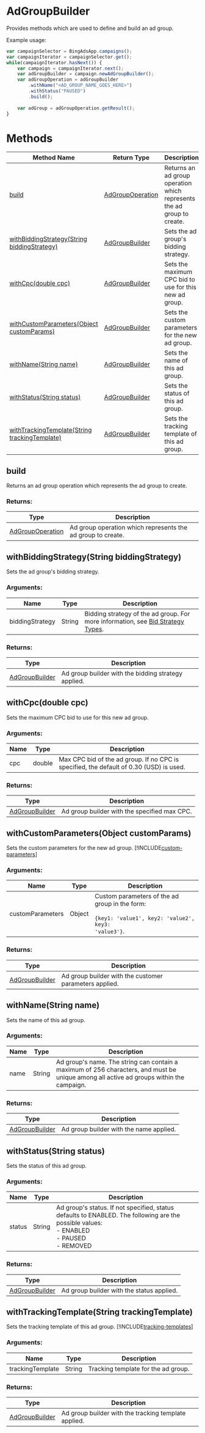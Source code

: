 # AdGroupBuilder
Provides methods which are used to define and build an ad group.

Example usage:
```javascript
var campaignSelector = BingAdsApp.campaigns();
var campaignIterator = campaignSelector.get();
while(campaignIterator.hasNext()) {
    var campaign = campaignIterator.next();
    var adGroupBuilder = campaign.newAdGroupBuilder();
    var adGroupOperation = adGroupBuilder
        .withName("<AD_GROUP_NAME_GOES_HERE>")
        .withStatus("PAUSED")
        .build();
    
    var adGroup = adGroupOperation.getResult();
}
```

# Methods
|Method Name|Return Type|Description|
|-|-|-
[build](#build)|[AdGroupOperation](./AdGroupOperation)|Returns an ad group operation which represents the ad group to create.
[withBiddingStrategy(String biddingStrategy)](#withbiddingstrategy~string-biddingstrategy~)|[AdGroupBuilder](./AdGroupBuilder)|Sets the ad group's bidding strategy.
[withCpc(double cpc)](#withcpc~double-cpc~)|[AdGroupBuilder](./AdGroupBuilder)|Sets the maximum CPC bid to use for this new ad group.
[withCustomParameters(Object customParams)](#withcustomparameters~object-customparams~)|[AdGroupBuilder](./AdGroupBuilder)|Sets the custom parameters for the new ad group.
[withName(String name)](#withname~string-name~)|[AdGroupBuilder](./AdGroupBuilder)|Sets the name of this ad group.
[withStatus(String status)](#withstatus~string-status~)|[AdGroupBuilder](./AdGroupBuilder)|Sets the status of this ad group.
[withTrackingTemplate(String trackingTemplate)](#withtrackingtemplate~string-trackingtemplate~)|[AdGroupBuilder](./AdGroupBuilder)|Sets the tracking template of this ad group.

## <a name="build"></a>build
Returns an ad group operation which represents the ad group to create.

### Returns:
|Type|Description|
|-|-
[AdGroupOperation](./AdGroupOperation)|Ad group operation which represents the ad group to create.

## <a name="withbiddingstrategy~string-biddingstrategy~"></a>withBiddingStrategy(String biddingStrategy)
Sets the ad group's bidding strategy. 

### Arguments:
|Name|Type|Description|
|-|-|-
biddingStrategy|String|Bidding strategy of the ad group. For more information, see [Bid Strategy Types](/bingads/guides/budget-bid-strategies#bidstrategytypes).<br />
### Returns:
|Type|Description|
|-|-
[AdGroupBuilder](./AdGroupBuilder)|Ad group builder with the bidding strategy applied.

## <a name="withcpc~double-cpc~"></a>withCpc(double cpc)
Sets the maximum CPC bid to use for this new ad group. 

### Arguments:
|Name|Type|Description|
|-|-|-
cpc|double|Max CPC bid of the ad group. If no CPC is specified, the default of 0.30 (USD) is used.
### Returns:
|Type|Description|
|-|-
[AdGroupBuilder](./AdGroupBuilder)|Ad group builder with the specified max CPC.

## <a name="withcustomparameters~object-customparams~"></a>withCustomParameters(Object customParams)
Sets the custom parameters for the new ad group. [!INCLUDE[custom-parameters](../includes/custom-parameters.md)]

### Arguments:
|Name|Type|Description|
|-|-|-
customParameters|Object|Custom parameters of the ad group in the form:<br /><br /><code>{key1: 'value1', key2: 'value2', key3: 'value3'}</code>.
### Returns:
|Type|Description|
|-|-
[AdGroupBuilder](./AdGroupBuilder)|Ad group builder with the customer parameters applied.

## <a name="withname~string-name~"></a>withName(String name)
Sets the name of this ad group.

### Arguments:
|Name|Type|Description|
|-|-|-
name|String|Ad group's name. The string can contain a maximum of 256 characters, and must be unique among all active ad groups within the campaign.
### Returns:
|Type|Description|
|-|-
[AdGroupBuilder](./AdGroupBuilder)|Ad group builder with the name applied.

## <a name="withstatus~string-status~"></a>withStatus(String status)
Sets the status of this ad group. 

### Arguments:
|Name|Type|Description|
|-|-|-
status|String|Ad group's status. If not specified, status defaults to ENABLED.  The following are the possible values: <br /> - ENABLED<br /> - PAUSED <br /> - REMOVED
### Returns:
|Type|Description|
|-|-
[AdGroupBuilder](./AdGroupBuilder)|Ad group builder with the status applied.

## <a name="withtrackingtemplate~string-trackingtemplate~"></a>withTrackingTemplate(String trackingTemplate)
Sets the tracking template of this ad group. [!INCLUDE[tracking-templates](../includes/tracking-templates.md)]

### Arguments:
|Name|Type|Description|
|-|-|-
trackingTemplate|String|Tracking template for the ad group.
### Returns:
|Type|Description|
|-|-
[AdGroupBuilder](./AdGroupBuilder)|Ad group builder with the tracking template applied.

